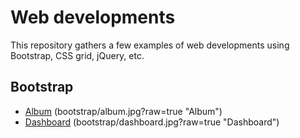 # Web developments

This repository gathers a few examples of web developments using Bootstrap, CSS grid, jQuery, etc.

## Bootstrap
- [Album](bootstrap/album.html)
  (bootstrap/album.jpg?raw=true "Album")
- [Dashboard](bootstrap/dashboard.html)
  (bootstrap/dashboard.jpg?raw=true "Dashboard")
